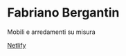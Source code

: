 # Fabriano Bergantin
Mobili e arredamenti su misura

[Netlify](https://bergantinprogetto-ecommerce.netlify.app/)

